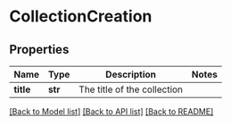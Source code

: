 # CollectionCreation

## Properties
Name | Type | Description | Notes
------------ | ------------- | ------------- | -------------
**title** | **str** | The title of the collection | 

[[Back to Model list]](../README.md#documentation-for-models) [[Back to API list]](../README.md#documentation-for-api-endpoints) [[Back to README]](../README.md)


